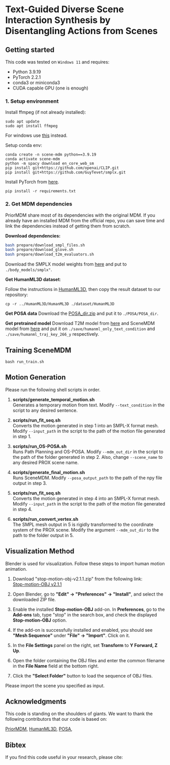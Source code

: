 # Text-Guided Diverse Scene Interaction Synthesis by Disentangling Actions from Scenes

## Getting started

This code was tested on `Windows 11` and requires:

* Python 3.9.19
* PyTorch 2.2.1
* conda3 or miniconda3
* CUDA capable GPU (one is enough)

### 1. Setup environment 

Install ffmpeg (if not already installed):

```shell
sudo apt update
sudo apt install ffmpeg
```
For windows use [this](https://www.geeksforgeeks.org/how-to-install-ffmpeg-on-windows/) instead.

Setup conda env:
```shell
conda create -n scene-mdm python==3.9.19
conda activate scene-mdm
python -m spacy download en_core_web_sm
pip install git+https://github.com/openai/CLIP.git
pip install git+https://github.com/GuyTevet/smplx.git
```

Install PyTorch from [here](https://pytorch.org/get-started/previous-versions/).

```shell
pip install -r requirements.txt
```

### 2. Get MDM dependencies

PriorMDM share most of its dependencies with the original MDM. 
If you already have an installed MDM from the official repo, you can save time and link the dependencies instead of getting them from scratch.

**Download dependencies:**

```bash
bash prepare/download_smpl_files.sh
bash prepare/download_glove.sh
bash prepare/download_t2m_evaluators.sh
```

Download the SMPLX model weights from [here](https://download.is.tue.mpg.de/download.php?domain=smplx&sfile=models_smplx_v1_1.zip) and put to `./body_models/smplx"`.

**Get HumanML3D dataset**:

Follow the instructions in [HumanML3D](https://github.com/EricGuo5513/HumanML3D.git),
then copy the result dataset to our repository:

```shell
cp -r ../HumanML3D/HumanML3D ./dataset/HumanML3D
```

**Get POSA data** 
Download the [POSA_dir.zip](https://posa.is.tue.mpg.de/) and put it to `./POSA/POSA_dir`.

**Get pretrained model**
Download T2M model from [here]() and SceneMDM model from [here]() and put it on `./save/humanml_only_text_condition` and `./save/humanml_traj_key_266_y` respectively.



## Training SceneMDM

```shell
bash run_train.sh
```

## Motion Generation

Please run the following shell scripts in order.

1. **scripts/generate_temporal_motion.sh**  
   Generates a temporary motion from text. Modify `--text_condition` in the script to any desired sentence.

2. **scripts/run_fit_seq.sh**  
   Converts the motion generated in step 1 into an SMPL-X format mesh. Modify `--input_path` in the script to the path of the motion file generated in step 1.

3. **scripts/run_OS-POSA.sh**  
   Runs Path Planning and OS-POSA. Modify `--mdm_out_dir` in the script to the path of the folder generated in step 2. Also, change `--scene_name` to any desired PROX scene name.

4. **scripts/generate_final_motion.sh**  
   Runs SceneMDM. Modify `--posa_output_path` to the path of the npy file output in step 3.

5. **scripts/run_fit_seq.sh**  
   Converts the motion generated in step 4 into an SMPL-X format mesh. Modify `--input_path` in the script to the path of the motion file generated in step 4.

6. **scripts/run_convert_vertex.sh**  
   The SMPL mesh output in 5 is rigidly transformed to the coordinate system of the PROX scene. Modify the argument `--mdm_out_dir` to the path to the folder output in 5.


## Visualization Method

Blender is used for visualization. Follow these steps to import human motion animation.

1. Download "stop-motion-obj-v2.1.1.zip" from the following link:  
   [Stop-motion-OBJ v2.1.1](https://github.com/neverhood311/Stop-motion-OBJ/releases/tag/v2.1.1)

2. Open Blender, go to **"Edit" → "Preferences" → "Install"**, and select the downloaded ZIP file.

3. Enable the installed **Stop-motion-OBJ** add-on. In **Preferences**, go to the **Add-ons** tab, type "stop" in the search box, and check the displayed **Stop-motion-OBJ** option.

4. If the add-on is successfully installed and enabled, you should see **"Mesh Sequence"** under **"File" → "Import"**. Click on it.

5. In the **File Settings** panel on the right, set **Transform** to **Y Forward, Z Up**.

6. Open the folder containing the OBJ files and enter the common filename in the **File Name** field at the bottom right.

7. Click the **"Select Folder"** button to load the sequence of OBJ files.

Please import the scene you specified as input.





## Acknowledgments

This code is standing on the shoulders of giants. We want to thank the following contributors
that our code is based on:

[PriorMDM](https://github.com/priorMDM/priorMDM), 
[HumanML3D](https://github.com/EricGuo5513/HumanML3D), 
[POSA](https://github.com/mohamedhassanmus/POSA), 

## Bibtex
If you find this code useful in your research, please cite:
<!-- 
```
@article{shafir2023human,
  title={Human motion diffusion as a generative prior},
  author={Shafir, Yonatan and Tevet, Guy and Kapon, Roy and Bermano, Amit H},
  journal={arXiv preprint arXiv:2303.01418},
  year={2023}
}
```
 -->
